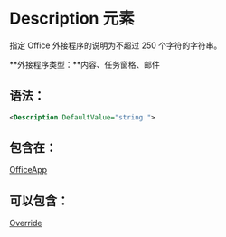 
# <a name="description-element"></a>Description 元素
指定 Office 外接程序的说明为不超过 250 个字符的字符串。

 **外接程序类型：**内容、任务窗格、邮件


## <a name="syntax:"></a>语法：


```XML
<Description DefaultValue="string ">
```


## <a name="contained-in:"></a>包含在：

[OfficeApp](../../reference/manifest/officeapp.md)


## <a name="can-contain:"></a>可以包含：

[Override](../../reference/manifest/override.md)

